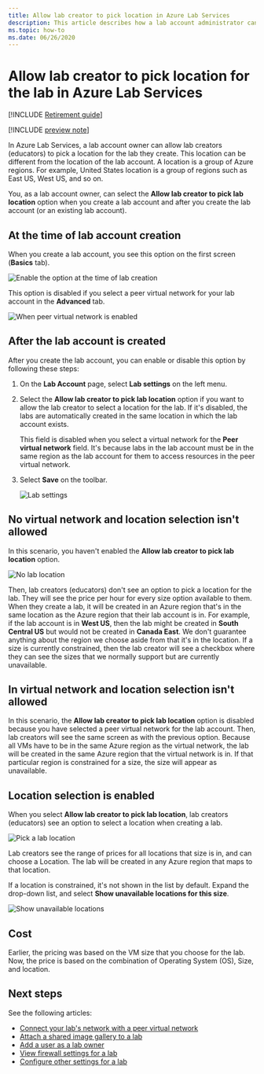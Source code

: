 ```yaml
---
title: Allow lab creator to pick location in Azure Lab Services
description: This article describes how a lab account administrator can allow lab creators to pick locations for their labs. 
ms.topic: how-to
ms.date: 06/26/2020
---
```


# Allow lab creator to pick location for the lab in Azure Lab Services

[!INCLUDE [Retirement guide](./includes/retirement-banner.md)]

[!INCLUDE [preview note](./includes/lab-services-labaccount-focused-article.md)]

In Azure Lab Services, a lab account owner can allow lab creators (educators) to pick a location for the lab they create. This location can be different from the location of the lab account. A location is a group of Azure regions. For example, United States location is a group of regions such as East US, West US, and so on.

You, as a lab account owner, can select the **Allow lab creator to pick lab location** option when you create a lab account and after you create the lab account (or an existing lab account).

## At the time of lab account creation

When you create a lab account, you see this option on the first screen (**Basics** tab).

![Enable the option at the time of lab creation](./media/allow-lab-creator-pick-lab-location/create-lab-account.png)

This option is disabled if you select a peer virtual network for your lab account in the **Advanced** tab.  

![When peer virtual network is enabled](./media/allow-lab-creator-pick-lab-location/peer-virtual-network.png)

## After the lab account is created

After you create the lab account, you can enable or disable this option by following these steps:

1. On the **Lab Account** page, select **Lab settings** on the left menu.
2. Select the **Allow lab creator to pick lab location** option if you want to allow the lab creator to select a location for the lab. If it's disabled, the labs are automatically created in the same location in which the lab account exists.

    This field is disabled when you select a virtual network for the **Peer virtual network** field. It's because labs in the lab account must be in the same region as the lab account for them to access resources in the peer virtual network.
1. Select **Save** on the toolbar.

    ![Lab settings](./media/allow-lab-creator-pick-lab-location/lab-settings.png)

## No virtual network and location selection isn't allowed

In this scenario, you haven't enabled the **Allow lab creator to pick lab location** option.

![No lab location](./media/allow-lab-creator-pick-lab-location/lab-no-location.png)

Then, lab creators (educators) don't see an option to pick a location for the lab. They will see the price per hour for every size option available to them. When they create a lab, it will be created in an Azure region that's in the same location as the Azure region that their lab account is in. For example, if the lab account is in **West US**, then the lab might be created in **South Central US** but would not be created in **Canada East**. We don't guarantee anything about the region we choose aside from that it's in the location. If a size is currently constrained, then the lab creator will see a checkbox where they can see the sizes that we normally support but are currently unavailable.

## In virtual network and location selection isn't allowed

In this scenario, the **Allow lab creator to pick lab location** option is disabled because you have selected a peer virtual network for the lab account. Then, lab creators will see the same screen as with the previous option. Because all VMs have to be in the same Azure region as the virtual network, the lab will be created in the same Azure region that the virtual network is in. If that particular region is constrained for a size, the size will appear as unavailable.

## Location selection is enabled

When you select **Allow lab creator to pick lab location**, lab creators (educators) see an option to select a location when creating a lab.

![Pick a lab location](./media/allow-lab-creator-pick-lab-location/location-selection.png)

Lab creators see the range of prices for all locations that size is in, and can choose a Location. The lab will be created in any Azure region that maps to that location.

If a location is constrained, it's not shown in the list by default. Expand the drop-down list, and select **Show unavailable locations for this size**.

![Show unavailable locations](./media/allow-lab-creator-pick-lab-location/show-unavailable-locations.png)

## Cost

Earlier, the pricing was based on the VM size that you choose for the lab. Now, the price is based on the combination of Operating System (OS), Size, and location.

## Next steps

See the following articles:

- [Connect your lab's network with a peer virtual network](how-to-connect-peer-virtual-network.md)
- [Attach a shared image gallery to a lab](how-to-attach-detach-shared-image-gallery-1.md)
- [Add a user as a lab owner](how-to-add-user-lab-owner.md)
- [View firewall settings for a lab](how-to-configure-firewall-settings.md)
- [Configure other settings for a lab](how-to-configure-lab-accounts.md)
